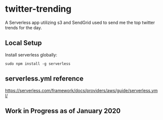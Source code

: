 # twitter-trending

A Serverless app utilizing s3 and SendGrid used to send me the top twitter trends for the day.

## Local Setup

Install serverless globally:

`sudo npm install -g serverless`

## serverless.yml reference

https://serverless.com/framework/docs/providers/aws/guide/serverless.yml/

## Work in Progress as of January 2020
